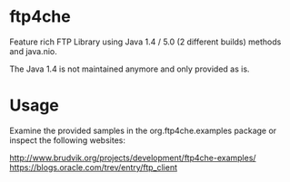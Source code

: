 # ftp4che
Feature rich FTP Library using Java 1.4 / 5.0 (2 different builds) methods and java.nio.

The Java 1.4 is not maintained anymore and only provided as is.

# Usage
Examine the provided samples in the org.ftp4che.examples package or inspect the following websites:

http://www.brudvik.org/projects/development/ftp4che-examples/
https://blogs.oracle.com/trev/entry/ftp_client

